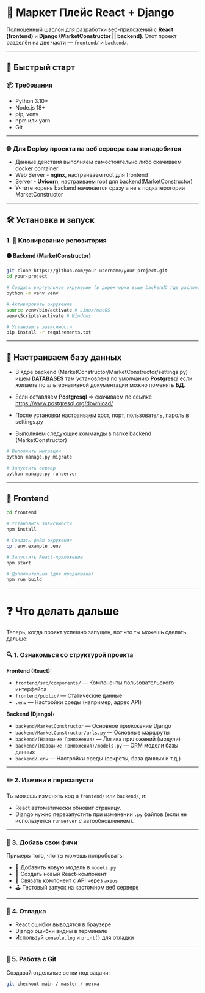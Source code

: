 # 🧩 Маркет Плейс React + Django 

Полноценный шаблон для разработки веб-приложений с **React (frontend)** и **Django (MarketConstructor || backend)**. Этот проект разделён на две части — `frontend/` и `backend/`.

---

## 🚀 Быстрый старт

### 📦 Требования

- Python 3.10+
- Node.js 18+
- pip, venv
- npm или yarn
- Git

---

### 🌐 Для Deploy проекта на веб сервера вам понадобится
- Данные действия выполняем самостоятельно либо скачиваем docker container
- Web Server - **nginx**, настраиваем root для frontend
- Server - **Uvicorn**, настраиваем root для backend(MarketConstructor) 
- Учтите корень backend начинается сразу а не в подкатерогории MarketConstructor 
---
## 🛠️ Установка и запуск

### 1. 📁 Клонирование репозитория

#### 🟠 Backend (MarketConstructor)
```bash
git clone https://github.com/your-username/your-project.git
cd your-project

# Создать виртуальное окружение (в директории выше backendб где распологается requirements.txt)
python -m venv venv

# Активировать окружение
source venv/bin/activate # Linux/macOS
venv\Scripts\activate # Windows

# Установить зависимости
pip install -r requirements.txt
```
---
## 🔧 Настраиваем базу данных
- В ядре backend (MarketConstructor/MarketConstructor/settings.py) ищем **DATABASES** там установлена по умолчанию **Postgresql** если желаете по альтернативной документации можно поменять **БД**.
- Если оставляем **Postgresql** => скачиваем по ссылке https://www.postgresql.org/download/
- После установки настраиваем хост, порт, пользователь, пароль в settings.py

- Выполняем следующие комманды в папке backend (MarketConstructor)
```bash
# Выполнить миграции
python manage.py migrate

# Запустить сервер
python manage.py runserver
```
---
## 🔵 Frontend
```bash
cd frontend

# Установить зависимости
npm install

# Создать файл окружения
cp .env.example .env

# Запустить React-приложение
npm start

# Дополнительно (для продакшана)
npm run build
```
---
# ❓ Что делать дальше
Теперь, когда проект успешно запущен, вот что ты можешь сделать дальше:

### 🔍 1. Ознакомься со структурой проекта

**Frontend (React):**

- `frontend/src/components/` — Компоненты пользовательского интерфейса
- `frontend/public/` — Статические данные
- `.env` — Настройки среды (например, адрес API)

**Backend (Django):**

- `backend/MarketConstructor` — Основное приложение Django
- `backend/MarketConstructor/urls.py` — Основные маршруты
- `backend/(Название Приложения)` — Логика приложений (модули)
- `backend/(Название Приложения)/models.py` — ORM модели базы данных
- `backend/.env` — Настройки среды (секреты, база данных и т.д.)

---

### ✏️ 2. Измени и перезапусти

Ты можешь изменять код в `frontend/` или `backend/`, и:

- React автоматически обновит страницу.
- Django нужно перезапустить при изменении `.py` файлов (если не используется `runserver` с автообновлением).

---

### 🧪 3. Добавь свои фичи

Примеры того, что ты можешь попробовать:

- 🔧 Добавить новую модель в `models.py`
- 🎨 Создать новый React-компонент
- 🔗 Связать компонент с API через `axios`
- 🕹️ Тестовый запуск на кастомном веб сервере

---

### 🐞 4. Отладка

- React ошибки выводятся в браузере
- Django ошибки видны в терминале
- Используй `console.log` и `print()` для отладки

---

### 📁 5. Работа с Git

Создавай отдельные ветки под задачи:

```bash
git checkout main / master / ветка